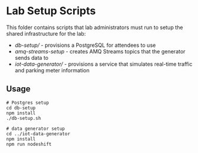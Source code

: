 # Lab Setup Scripts

This folder contains scripts that lab administrators must run to setup the shared
infrastructure for the lab:

* *db-setup/* - provisions a PostgreSQL for attendees to use
* *amq-streams-setup* - creates AMQ Streams topics that the generator sends data to
* *iot-data-generator/* - provisions a service that simulates real-time traffic
and parking meter information

## Usage

```
# Postgres setup
cd db-setup
npm install
./db-setup.sh

# data generator setup
cd ../iot-data-generator
npm install
npm run nodeshift
```
